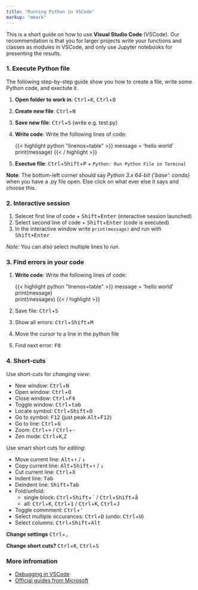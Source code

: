 ```yaml
---
title: "Running Python in VSCode"
markup: "mmark"
---
```


This is a short guide on how to use **Visual Studio Code** (VSCode). Our recommendation is that you for larger projects write your functions and classes as modules in VSCode, and only use Jupyter notebooks for presenting the results.

### 1. Execute Python file


The following step-by-step guide show you how to create a file, write some Python code, and exectute it.

1. **Open folder to work in**: <kbd>Ctrl</kbd>+<kbd>K</kbd>, <kbd>Ctrl</kbd>+<kbd>O</kbd>
2. **Create new file**: <kbd>Ctrl</kbd>+<kbd>N</kbd>
3. **Save new file**: <kbd>Ctrl</kbd>+<kbd>S</kbd> (write e.g. test.py)
4. **Write code**: Write the following lines of code:

    {{< highlight python "linenos=table" >}}
    message = 'hello world'
    print(message)
    {{< / highlight >}}

5. **Exectue file**: <kbd>Ctrl</kbd>+<kbd>Shift</kbd>+<kbd>P</kbd> + `Python: Run Python File in Terminal`

**Note**: The bottom-left corner should say *Python 3.x 64-bit {'base': conda}* when you have a .py file open. Else click on what ever else it says and choose this. 

### 2. Interactive session

 1. Selecet first line of code + <kbd>Shift</kbd>+<kbd>Enter</kbd> (interactive session launched)
 2. Select second line of code + <kbd>Shift</kbd>+<kbd>Enter</kbd> (code is executed)
 3. In the interactive window write `print(message)` and run with <kbd>Shift+Enter</kbd>
 
 *Note:* You can also select multiple lines to run.

### 3. Find errors in your code

1. **Write code**: Write the following lines of code:

    {{< highlight python "linenos=table" >}}
    message = 'hello world'
    print(message)      
    print(messages) 
    {{< / highlight >}}

2. Save file: <kbd>Ctrl</kbd>+<kbd>S</kbd>
3. Show all errors: <kbd>Ctrl</kbd>+<kbd>Shift</kbd>+<kbd>M</kbd> 
4. Move the cursor to a line in the python file
5. Find next error: <kbd>F8</kbd> 

### 4. Short-cuts

Use short-cuts for _changing view_:

* New window: <kbd>Ctrl</kbd>+<kbd>N</kbd>
* Open window: <kbd>Ctrl</kbd>+<kbd>O</kbd>
* Close window: <kbd>Ctrl</kbd>+<kbd>F4</kbd>
* Toggle window: <kbd>Ctrl</kbd>+<kbd>tab</kbd>
* Locate symbol: <kbd>Ctrl</kbd>+<kbd>Shift</kbd>+<kbd>O</kbd>
* Go to symbol: <kbd>F12</kbd> (just peak <kbd>Alt</kbd>+<kbd>F12</kbd>)
* Go to line: <kbd>Ctrl</kbd>+<kbd>G</kbd>
* Zoom: <kbd>Ctrl</kbd>+<kbd>+</kbd> / <kbd>Ctrl</kbd>+<kbd>-</kbd>
* Zen mode: <kbd>Ctrl</kbd>+<kbd>K</kbd>,<kbd>Z</kbd> 

Use smart short cuts for _editing_:

* Move current line: <kbd>Alt</kbd>+<kbd>&uparrow;</kbd> / <kbd>&downarrow;</kbd>
* Copy current line: <kbd>Alt</kbd>+<kbd>Shift</kbd>+<kbd>&uparrow;</kbd> / <kbd>&downarrow;</kbd>
* Cut current line: <kbd>Ctrl</kbd>+<kbd>X</kbd>
* Indent line: <kbd>Tab</kbd>    
* Deindent line: <kbd>Shift</kbd>+<kbd>Tab</kbd>    
* Fold/unfold:
    * single block: <kbd>Ctrl</kbd>+<kbd>Shift</kbd>+<kbd>´</kbd>  / <kbd>Ctrl</kbd>+<kbd>Shift</kbd>+<kbd>å</kbd>
    * all: <kbd>Ctrl</kbd>+<kbd>K</kbd>, <kbd>Ctrl</kbd>+<kbd>1</kbd> / <kbd>Ctrl</kbd>+<kbd>K</kbd>, <kbd>Ctrl</kbd>+<kbd>J</kbd>
* Toggle commment: <kbd>Ctrl</kbd>+<kbd>'</kbd> 
* Select multiple occurances: <kbd>Ctrl</kbd>+<kbd>D</kbd> (undo: <kbd>Ctrl</kbd>+<kbd>U</kbd>)
* Select columns: <kbd>Ctrl</kbd>+<kbd>Shift</kbd>+<kbd>Alt</kbd>

**Change settings** <kbd>Ctrl</kbd>+<kbd>,</kbd>

**Change short cuts?** <kbd>Ctrl</kbd>+<kbd>K</kbd>, <kbd>Ctrl</kbd>+<kbd>S</kbd>

### More infromation

* [Debugging in VSCode](/guides/vscode-debug)
* [Official guides from Microsoft](https://code.visualstudio.com/docs/getstarted/introvideos)